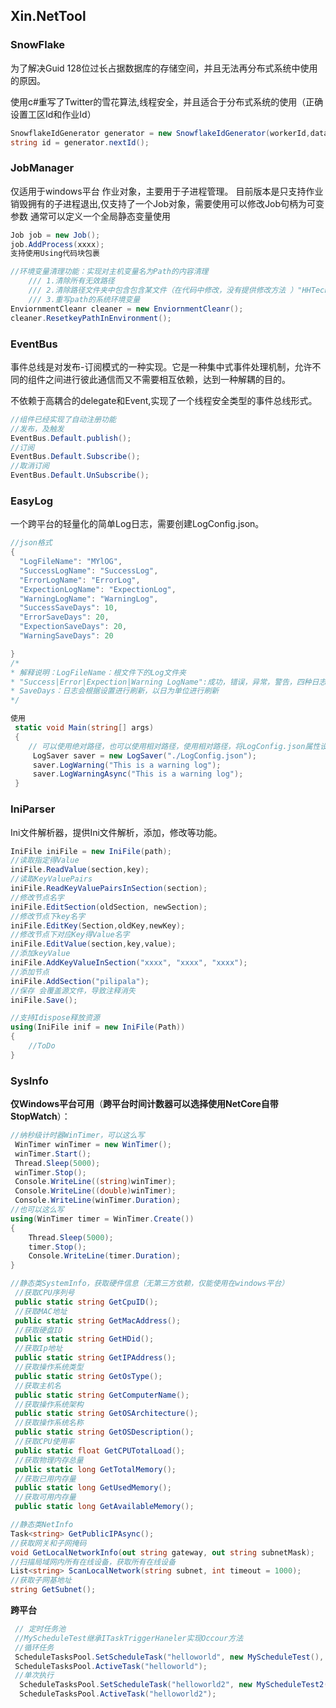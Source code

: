 ## Xin.NetTool

### SnowFlake

为了解决Guid 128位过长占据数据库的存储空间，并且无法再分布式系统中使用的原因。

使用c#重写了Twitter的雪花算法,线程安全，并且适合于分布式系统的使用（正确设置工区Id和作业Id）

```c#
SnowflakeIdGenerator generator = new SnowflakeIdGenerator(workerId,datacenterId,timeCallBackHandler);
string id = generator.nextId();
```

### JobManager

  仅适用于windows平台
  作业对象，主要用于子进程管理。
  目前版本是只支持作业销毁拥有的子进程退出,仅支持了一个Job对象，需要使用可以修改Job句柄为可变参数
  通常可以定义一个全局静态变量使用

```c#
Job job = new Job();
job.AddProcess(xxxx);
支持使用Using代码块包裹

//环境变量清理功能：实现对主机变量名为Path的内容清理
    /// 1.清除所有无效路径
    /// 2.清除路径文件夹中包含包含某文件（在代码中修改，没有提供修改方法 ）"HHTech.CSM2018.Starter.exe"或"HHTech.CSM2018.Client.exe"
    /// 3.重写path的系统环境变量
EnviornmentCleanr cleaner = new EnviornmentCleanr();
cleaner.ResetkeyPathInEnvironment();
```

### EventBus

事件总线是对发布-订阅模式的一种实现。它是一种集中式事件处理机制，允许不同的组件之间进行彼此通信而又不需要相互依赖，达到一种解耦的目的。

不依赖于高耦合的delegate和Event,实现了一个线程安全类型的事件总线形式。

```c#
//组件已经实现了自动注册功能
//发布，及触发
EventBus.Default.publish();
//订阅
EventBus.Default.Subscribe();
//取消订阅
EventBus.Default.UnSubscribe();
```

### EasyLog
一个跨平台的轻量化的简单Log日志，需要创建LogConfig.json。

```c#
//json格式
{
  "LogFileName": "MYlOG",
  "SuccessLogName": "SuccessLog",
  "ErrorLogName": "ErrorLog",
  "ExpectionLogName": "ExpectionLog",
  "WarningLogName": "WarningLog",
  "SuccessSaveDays": 10,
  "ErrorSaveDays": 20,
  "ExpectionSaveDays": 20,
  "WarningSaveDays": 20

}
/*
* 解释说明：LogFileName：根文件下的Log文件夹
* "Success|Error|Expection|Warning LogName":成功，错误，异常，警告，四种日志文件的名字（不需* * 要后缀名）
* SaveDays：日志会根据设置进行刷新，以日为单位进行刷新
*/

使用
 static void Main(string[] args)
 {
 	// 可以使用绝对路径，也可以使用相对路径，使用相对路径，将LogConfig.json属性设置如果较新则复制
     LogSaver saver = new LogSaver("./LogConfig.json");
     saver.LogWarning("This is a warning log");
     saver.LogWarningAsync("This is a warning log");
 }
```

### IniParser
Ini文件解析器，提供Ini文件解析，添加，修改等功能。

```c#
IniFile iniFile = new IniFile(path);
//读取指定得Value
iniFile.ReadValue(section,key);
//读取KeyValuePairs
iniFile.ReadKeyValuePairsInSection(section);
//修改节点名字
iniFile.EditSection(oldSection, newSection);
//修改节点下key名字
iniFile.EditKey(Section,oldKey,newKey);
//修改节点下对应Key得Value名字
iniFile.EditValue(section,key,value);
//添加keyValue
iniFile.AddKeyValueInSection("xxxx", "xxxx", "xxxx");
//添加节点
iniFile.AddSection("pilipala");
//保存 会覆盖源文件，导致注释消失
iniFile.Save();

//支持Idispose释放资源
using(IniFile inif = new IniFile(Path))
{
    //ToDo
}
```

### SysInfo

**仅Windows平台可用**（**跨平台时间计数器可以选择使用NetCore自带StopWatch**）：

```c#
//纳秒级计时器WinTimer，可以这么写
 WinTimer winTimer = new WinTimer();
 winTimer.Start();
 Thread.Sleep(5000);
 winTimer.Stop();
 Console.WriteLine((string)winTimer);
 Console.WriteLine((double)winTimer);
 Console.WriteLine(winTimer.Duration);
//也可以这么写
using(WinTimer timer = WinTimer.Create())
{
    Thread.Sleep(5000);
    timer.Stop();
    Console.WriteLine(timer.Duration);
}

```

```c#
//静态类SystemInfo，获取硬件信息（无第三方依赖，仅能使用在windows平台）
 //获取CPU序列号
 public static string GetCpuID();
 //获取MAC地址
 public static string GetMacAddress();
 //获取硬盘ID
 public static string GetHDid();
 //获取Ip地址
 public static string GetIPAddress();
 //获取操作系统类型
 public static string GetOsType();
 //获取主机名
 public static string GetComputerName();
 //获取操作系统架构
 public static string GetOSArchitecture();
 //获取操作系统名称
 public static string GetOSDescription();
 //获取CPU使用率
 public static float GetCPUTotalLoad();
 //获取物理内存总量
 public static long GetTotalMemory();
 //获取已用内存量
 public static long GetUsedMemory();
 //获取可用内存量
 public static long GetAvailableMemory();
```

```c#
//静态类NetInfo
Task<string> GetPublicIPAsync();
//获取网关和子网掩码
void GetLocalNetworkInfo(out string gateway, out string subnetMask);
//扫描局域网内所有在线设备，获取所有在线设备
List<string> ScanLocalNetwork(string subnet, int timeout = 1000);
//获取子网基地址
string GetSubnet();
```

**跨平台**

```c#
 // 定时任务池
 //MyScheduleTest继承ITaskTriggerHaneler实现Occour方法
 //循环任务
 ScheduleTasksPool.SetScheduleTask("helloworld", new MyScheduleTest(), true, 5);
 ScheduleTasksPool.ActiveTask("helloworld");
 //单次执行
  ScheduleTasksPool.SetScheduleTask("helloworld2", new MyScheduleTest2(), false, 1);
  ScheduleTasksPool.ActiveTask("helloworld2");
```

